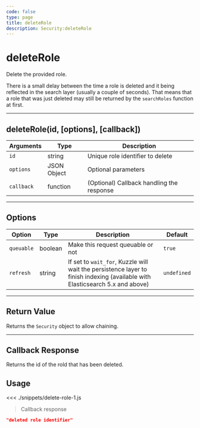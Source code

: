 ```yaml
---
code: false
type: page
title: deleteRole
description: Security:deleteRole
---
```


# deleteRole

Delete the provided role.

<div class="alert alert-info">
There is a small delay between the time a role is deleted and it being reflected in the search layer (usually a couple of seconds).
That means that a role that was just deleted may still be returned by the <code>searchRoles</code> function at first.
</div>

---

## deleteRole(id, [options], [callback])

| Arguments  | Type        | Description                               |
| ---------- | ----------- | ----------------------------------------- |
| `id`       | string      | Unique role identifier to delete          |
| `options`  | JSON Object | Optional parameters                       |
| `callback` | function    | (Optional) Callback handling the response |

---

## Options

| Option     | Type    | Description                                                                                                                  | Default     |
| ---------- | ------- | ---------------------------------------------------------------------------------------------------------------------------- | ----------- |
| `queuable` | boolean | Make this request queuable or not                                                                                            | `true`      |
| `refresh`  | string  | If set to `wait_for`, Kuzzle will wait the persistence layer to finish indexing (available with Elasticsearch 5.x and above) | `undefined` |

---

## Return Value

Returns the `Security` object to allow chaining.

---

## Callback Response

Returns the id of the rold that has been deleted.

## Usage

<<< ./snippets/delete-role-1.js

> Callback response

```json
"deleted role identifier"
```
